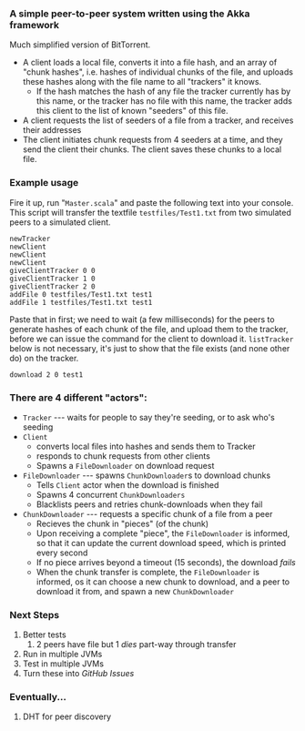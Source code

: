 ### A simple peer-to-peer system written using the Akka framework

Much simplified version of BitTorrent.

* A client loads a local file, converts it into a file hash, and an array of
  "chunk hashes", i.e. hashes of individual chunks of the file, and uploads
  these hashes along with the file name to all "trackers" it knows.
    * If the hash matches the hash of any file the tracker currently has by
      this name, or the tracker has no file with this name, the tracker adds
      this client to the list of known "seeders" of this file.
* A client requests the list of seeders of a file from a tracker, and receives
  their addresses
* The client initiates chunk requests from 4 seeders at a time, and they send
  the client their chunks. The client saves these chunks to a local file.

### Example usage

Fire it up, run "`Master.scala`" and paste the following text into your
console. This script will transfer the textfile `testfiles/Test1.txt` from two
simulated peers to a simulated client.

    newTracker
    newClient
    newClient
    newClient
    giveClientTracker 0 0
    giveClientTracker 1 0
    giveClientTracker 2 0
    addFile 0 testfiles/Test1.txt test1
    addFile 1 testfiles/Test1.txt test1
    
Paste that in first; we need to wait (a few milliseconds) for the peers to
generate hashes of each chunk of the file, and upload them to the tracker,
before we can issue the command for the client to download it. `listTracker`
below is not necessary, it's just to show that the file exists (and none other
do) on the tracker.
    
    download 2 0 test1


### There are 4 different "actors":

* `Tracker` --- waits for people to say they're seeding, or to ask who's
  seeding
* `Client`
    * converts local files into hashes and sends them to Tracker
    * responds to chunk requests from other clients
    * Spawns a `FileDownloader` on download request
* `FileDownloader` --- spawns `ChunkDownloader`s to download chunks
    * Tells `Client` actor when the download is finished
    * Spawns 4 concurrent `ChunkDownloaders`
    * Blacklists peers and retries chunk-downloads when they fail
* `ChunkDownloader` --- requests a specific chunk of a file from a peer
    * Recieves the chunk in "pieces" (of the chunk)
    * Upon receiving a complete "piece", the `FileDownloader` is informed, so
      that it can update the current download speed, which is printed every
      second
    * If no piece arrives beyond a timeout (15 seconds), the download *fails*
    * When the chunk transfer is complete, the `FileDownloader` is informed, os
      it can choose a new chunk to download, and a peer to download it from,
      and spawn a new `ChunkDownloader`

### Next Steps

1. Better tests
    1. 2 peers have file but 1 *dies* part-way through transfer
2. Run in multiple JVMs
3. Test in multiple JVMs
4. Turn these into *GitHub Issues*

### Eventually...

1. DHT for peer discovery
